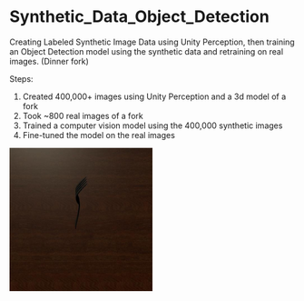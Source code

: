 # Synthetic_Data_Object_Detection
Creating Labeled Synthetic Image Data using Unity Perception, then training an Object Detection model using the synthetic data and retraining on real images. (Dinner fork)

Steps:
1. Created 400,000+ images using Unity Perception and a 3d model of a fork
2. Took ~800 real images of a fork
3. Trained a computer vision model using the 400,000 synthetic images
4. Fine-tuned the model on the real images

<img src="https://github.com/Tylersuard/Synthetic_Data_Object_Detection/blob/main/synthetic_forks/rgb_18_png.rf.842a9e5c367679ba9136a29f7eaacdbc.jpg" width=50% height=50%>
